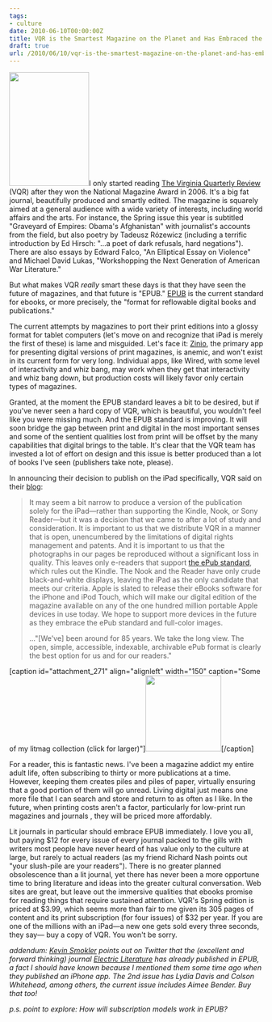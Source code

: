 ```yaml
---
tags:
- culture
date: 2010-06-10T00:00:00Z
title: VQR is the Smartest Magazine on the Planet and Has Embraced the Future of Magazines 
draft: true
url: /2010/06/10/vqr-is-the-smartest-magazine-on-the-planet-and-has-embraced-the-future-of-magazines/
---
```


<a href="http://ageofsand.com/assets/img/uploads/2010/06/Screen-shot-2010-06-10-at-10.06.17-AM.png"><img class="alignleft size-full wp-image-256" src="http://ageofsand.com/assets/img/uploads/2010/06/Screen-shot-2010-06-10-at-10.06.17-AM.png" alt="" width="158" height="225" /></a>I only started reading <a href="http://www.vqronline.org/">The Virginia Quarterly Review</a> (VQR) after they won the National Magazine Award in 2006. It's a big fat journal, beautifully produced and smartly edited. The magazine is squarely aimed at a general audience with a wide variety of interests, including world affairs and the arts. For instance, the Spring issue this year is subtitled "Graveyard of Empires: Obama's Afghanistan" with journalist's accounts from the field, but also poetry by Tadeusz Rózewicz (including a terrific introduction by Ed Hirsch: "...a poet of dark refusals, hard negations"). There are also essays by Edward Falco, "An Elliptical Essay on Violence" and Michael David Lukas, "Workshopping the Next Generation of American War Literature."

But what makes VQR <em>really</em> smart these days is that they have seen the future of magazines, and that future is "EPUB." <a href="http://en.wikipedia.org/wiki/Epub">EPUB</a> is the current standard for ebooks, or more precisely, the "format for reflowable digital books and publications."

The current attempts by magazines to port their print editions into a glossy format for tablet computers (let's move on and recognize that iPad is merely the first of these) is lame and misguided. Let's face it: <a href="http://www.zinio.com/">Zinio</a>, the primary app for presenting digital versions of print magazines, is anemic, and won't exist in its current form for very long. Individual apps, like Wired, with some level of interactivity and whiz bang, may work when they get that interactivity and whiz bang down, but production costs will likely favor only certain types of magazines.

Granted, at the moment the EPUB standard leaves a bit to be desired, but if you've never seen a hard copy of VQR, which is beautiful, you wouldn't feel like you were missing much. And the EPUB standard is improving. It will soon bridge the gap between print and digital in the most important senses and some of the sentient qualities lost from print will be offset by the many capabilities that digital brings to the table. It's clear that the VQR team has invested a lot of effort on design and this issue is better produced than a lot of books I've seen (publishers take note, please).

In announcing their decision to publish on the iPad specifically, VQR said on their <a href="http://www.vqronline.org/blog/2010/06/08/vqr-ipad/">blog</a>:
<blockquote>It may seem a bit narrow to produce a version of the publication solely for the iPad—rather than supporting the Kindle, Nook, or Sony Reader—but it was a decision that we came to after a lot of study and consideration. It is important to us that we distribute VQR in a manner that is open, unencumbered by the limitations of digital rights management and patents. And it is important to us that the photographs in our pages be reproduced without a significant loss in quality. This leaves only e-readers that support <a href="http://en.wikipedia.org/wiki/EPUB">the ePub standard</a>, which rules out the Kindle. The Nook and the Reader have only crude black-and-white displays, leaving the iPad as the only candidate that meets our criteria. Apple is slated to release their eBooks software for the iPhone and iPod Touch, which will make our digital edition of the magazine available on any of the one hundred million portable Apple devices in use today. We hope to support more devices in the future as they embrace the ePub standard and full-color images.

..."[We've] been around for 85 years. We take the long view. The open, simple, accessible, indexable, archivable ePub format is clearly the best option for us and for our readers."</blockquote>
[caption id="attachment_271" align="alignleft" width="150" caption="Some of my litmag collection (click for larger)"]<a href="http://ageofsand.com/assets/img/uploads/2010/06/litmags.jpg"><img class="size-thumbnail wp-image-271" src="http://ageofsand.com/assets/img/uploads/2010/06/litmags-150x150.jpg" alt="" width="150" height="150" /></a>[/caption]

For a reader, this is fantastic news. I've been a magazine addict my entire adult life, often subscribing to thirty or more publications at a time. However, keeping them creates piles and piles of paper, virtually ensuring that a good portion of them will go unread. Living digital just means one more file that I can search and store and return to as often as I like. In the future, when printing costs aren't a factor, particularly for low-print run magazines and journals , they will be priced more affordably.

Lit journals in particular should embrace EPUB immediately. I love you all, but paying $12 for every issue of every journal packed to the gills with writers most people have never heard of has value only to the culture at large, but rarely to actual readers (as my friend Richard Nash points out "your slush-pile are your readers"). There is no greater planned obsolescence than a lit journal, yet there has never been a more opportune time to bring literature and ideas into the greater cultural conversation. Web sites are great, but leave out the immersive qualities that ebooks promise for reading things that require sustained attention. VQR's Spring edition is priced at $3.99, which seems more than fair to me given its 305 pages of content and its print subscription (for four issues) of $32 per year. If you are one of the millions with an iPad—a new one gets sold every three seconds, they say— buy a copy of VQR. You won't be sorry.

<em>addendum: </em><a href="http://twitter.com/Weegee"><em>Kevin Smokler</em></a><em> points out on Twitter that the (excellent and forward thinking) journal </em><a href="http://www.electricliterature.com/"><em>Electric Literature</em></a><em> has already published in EPUB, a fact I should have known because I mentioned them some time ago when they published an iPhone app. The 2nd issue has Lydia Davis and Colson Whitehead, among others, the current issue includes Aimee Bender. Buy that too! </em>

<em>p.s. point to explore: How will subscription models work in EPUB?</em>

